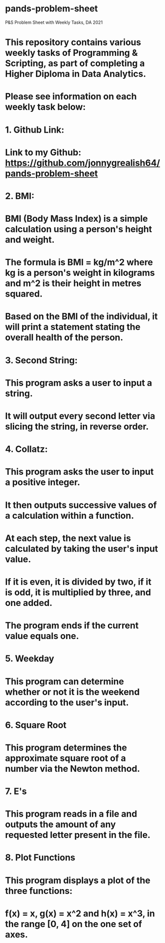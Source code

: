 # pands-problem-sheet
P&amp;S Problem Sheet with Weekly Tasks, DA 2021

# This repository contains various weekly tasks of Programming & Scripting, as part of completing a Higher Diploma in Data Analytics.

# Please see information on each weekly task below:

# 1. Github Link:
# Link to my Github: https://github.com/jonnygrealish64/pands-problem-sheet

# 2. BMI:
# BMI (Body Mass Index) is a simple calculation using a person's height and weight.
# The formula is BMI = kg/m^2 where kg is a person's weight in kilograms and m^2 is their height in metres squared.
# Based on the BMI of the individual, it will print a statement stating the overall health of the person.

# 3. Second String:
# This program asks a user to input a string.
# It will output every second letter via slicing the string, in reverse order.

# 4. Collatz:
# This program asks the user to input a positive integer.
# It then outputs successive values of a calculation within a function.
# At each step, the next value is calculated by taking the user's input value.
# If it is even, it is divided by two, if it is odd, it is multiplied by three, and one added.
# The program ends if the current value equals one.

# 5. Weekday
# This program can determine whether or not it is the weekend according to the user's input.

# 6. Square Root
# This program determines the approximate square root of a number via the Newton method.

# 7. E's
# This program reads in a file and outputs the amount of any requested letter present in the file.

# 8. Plot Functions
# This program displays a plot of the three functions:
# f(x) = x, g(x) = x^2 and h(x) = x^3, in the range [0, 4] on the one set of axes.